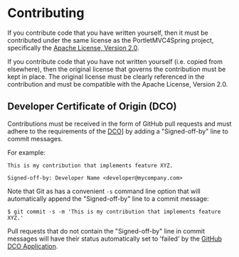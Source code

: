 # Contributing

If you contribute code that you have written yourself, then it must be contributed under the same license as the
PortletMVC4Spring project, specifically the [Apache License, Version 2.0](http://www.apache.org/licenses/LICENSE-2.0).

If you contribute code that you have not written yourself (i.e. copied from elsewhere), then the original license that
governs the contribution must be kept in place. The original license must be clearly referenced in the contribution and
must be compatible with the Apache License, Version 2.0.

##  Developer Certificate of Origin (DCO)

Contributions must be received in the form of GitHub pull requests and must adhere to the requirements of the
[DCO](https://developercertificate.org/)] by adding a "Signed-off-by" line to commit messages.

For example:

	This is my contribution that implements feature XYZ.

	Signed-off-by: Developer Name <developer@mycompany.com>

Note that Git as has a convenient `-s` command line option that will automatically append the "Signed-off-by" line to
a commit message:

	$ git commit -s -m 'This is my contribution that implements feature XYZ.'

Pull requests that do not contain the "Signed-off-by" line in commit messages will have their status automatically
set to 'failed' by the [GitHub DCO Application](https://github.com/apps/dco).
